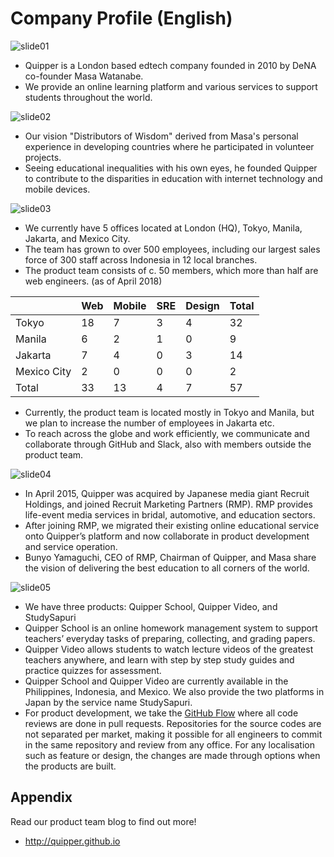 # Company Profile (English)

![slide01](https://cloud.githubusercontent.com/assets/4939774/20208734/7f2d6b74-a833-11e6-9181-fa88747e01e0.png)

- Quipper is a London based edtech company founded in 2010 by DeNA co-founder Masa Watanabe.
- We provide an online learning platform and various services to support students throughout the world.

![slide02](https://cloud.githubusercontent.com/assets/4939774/20208738/8173d800-a833-11e6-8e9d-3ec4a2af006e.png)

- Our vision "Distributors of Wisdom" derived from Masa's personal experience in developing countries where he participated in volunteer projects.
- Seeing educational inequalities with his own eyes, he founded Quipper to contribute to the disparities in education with internet technology and mobile devices.

![slide03](https://cloud.githubusercontent.com/assets/14937062/20047069/e77fb7a6-a4f3-11e6-9c28-380fae0925d4.png)

- We currently have 5 offices located at London (HQ), Tokyo, Manila, Jakarta, and Mexico City.
- The team has grown to over 500 employees, including our largest sales force of 300 staff across Indonesia in 12 local branches.
- The product team consists of c. 50 members, which more than half are web engineers. (as of April 2018)

| | Web | Mobile | SRE | Design | Total |
| --- | --- | --- | --- | --- | --- |
| Tokyo | 18 | 7 | 3 | 4 | 32 |
| Manila | 6 | 2 | 1 | 0 | 9 |
| Jakarta | 7 | 4 | 0 | 3 | 14 |
| Mexico City | 2 | 0 | 0 | 0 | 2 |
| Total | 33 | 13 | 4 | 7 | 57 |

- Currently, the product team is located mostly in Tokyo and Manila, but we plan to increase the number of employees in Jakarta etc.
- To reach across the globe and work efficiently, we communicate and collaborate through GitHub and Slack, also with members outside the product team.

![slide04](https://cloud.githubusercontent.com/assets/4939774/20208741/836ab91c-a833-11e6-971e-472e5b39c4e0.png)

- In April 2015, Quipper was acquired by Japanese media giant Recruit Holdings, and joined Recruit Marketing Partners (RMP). RMP provides life-event media services in bridal, automotive, and education sectors.
- After joining RMP, we migrated their existing online educational service onto Quipper’s platform and now collaborate in product development and service operation.
- Bunyo Yamaguchi, CEO of RMP, Chairman of Quipper, and Masa share the vision of delivering the best education to all corners of the world.

![slide05](https://cloud.githubusercontent.com/assets/14937062/23536860/49f49696-000b-11e7-8f3a-77eb4e2b80c0.png)

- We have three products: Quipper School, Quipper Video, and StudySapuri
- Quipper School is an online homework management system to support teachers’ everyday tasks of preparing, collecting, and grading papers.
- Quipper Video allows students to watch lecture videos of the greatest teachers anywhere, and learn with step by step study guides and practice quizzes for assessment.
- Quipper School and Quipper Video are currently available in the Philippines, Indonesia, and Mexico. We also provide the two platforms in Japan by the service name StudySapuri.
- For product development, we take the [GitHub Flow](https://guides.github.com/introduction/flow/) where all code reviews are done in pull requests. Repositories for the source codes are not separated per market, making it possible for all engineers to commit in the same repository and review from any office. For any localisation such as feature or design, the changes are made through options when the products are built.

## Appendix

Read our product team blog to find out more!

- http://quipper.github.io
